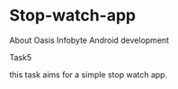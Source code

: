 # Stop-watch-app
About Oasis Infobyte Android development 

Task5

this task aims for a simple stop watch app.

